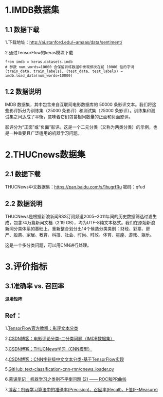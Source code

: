 # 1.IMDB数据集

## 1.1 数据下载
1.下载地址：http://ai.stanford.edu/~amaas/data/sentiment/

2.通过TensorFlow的keras模块下载

	from imdb = keras.datasets.imdb
	# 参数 num_words=10000 会保留训练数据中出现频次在前 10000 位的字词
	(train_data, train_labels), (test_data, test_labels) = imdb.load_data(num_words=10000)

## 1.2 数据说明
IMDB 数据集，其中包含来自互联网电影数据库的 50000 条影评文本。我们将这些影评拆分为训练集（25000 条影评）和测试集（25000 条影评）。训练集和测试集之间达成了平衡，意味着它们包含相同数量的正面和负面影评。

影评分为“正面”或“负面”影评。这是一个二元分类（又称为两类分类）的示例，也是一种重要且广泛适用的机器学习问题。


# 2.THUCnews数据集

## 2.1 数据下载
THUCNews中文数据集：https://pan.baidu.com/s/1hugrfRu 密码：qfud

## 2.2 数据说明
THUCNews是根据新浪新闻RSS订阅频道2005~2011年间的历史数据筛选过滤生成，包含74万篇新闻文档（2.19 GB），均为UTF-8纯文本格式。我们在原始新浪新闻分类体系的基础上，重新整合划分出14个候选分类类别：财经、彩票、房产、股票、家居、教育、科技、社会、时尚、时政、体育、星座、游戏、娱乐。

这是一个多分类问题，可以用CNN进行处理。


# 3.评价指标
## 3.1准确率 vs. 召回率

**混淆矩阵**







## Ref：
1.[TensorFlow官方教程：影评文本分类](https://tensorflow.google.cn/tutorials/keras/basic_text_classification)

2.[CSDN博客：电影评论分类-二分类问题（IMDB数据集）](https://blog.csdn.net/Einstellung/article/details/82683652)

3.[CSDN博客：THUCNews学习（CNN模型）](https://blog.csdn.net/qq_42418416/article/details/87973149)

4.[CSDN博客：CNN字符级中文文本分类-基于TensorFlow实现](https://blog.csdn.net/u011439796/article/details/77692621)

5.[GitHub: text-classification-cnn-rnn/cnews_loader.py](https://github.com/gaussic/text-classification-cnn-rnn/blob/master/data/cnews_loader.py)

6.[慕课笔记：机器学习之类别不平衡问题 (2) —— ROC和PR曲线](https://www.imooc.com/article/48072)

7.[博客：机器学习算法中的准确率(Precision)、召回率(Recall)、F值(F-Measure)](https://www.cnblogs.com/Zhi-Z/p/8728168.html)


